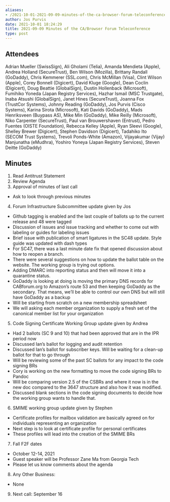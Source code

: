 ```yaml
---
aliases:
- /2021-10-01-2021-09-09-minutes-of-the-ca-browser-forum-teleconference/
author: Jos Purvis
date: 2021-10-01 18:24:29
title: 2021-09-09 Minutes of the CA/Browser Forum Teleconference
type: post
---
```


## Attendees 

Adrian Mueller (SwissSign), Ali Gholami (Telia), Amanda Mendieta (Apple), Andrea Holland (SecureTrust), Ben Wilson (Mozilla), Brittany Randall (GoDaddy), Chris Kemmerer (SSL.com), Chris McMillan (Visa), Clint Wilson (Apple), Corey Bonnell (Digicert), David Kluge (Google), Dean Coclin (Digicert), Doug Beattie (GlobalSign), Dustin Hollenback (Microsoft), Fumihiko Yoneda (Japan Registry Services), Hazhar Ismail (MSC Trustgate), Inaba Atsushi (GlobalSign), Janet Hines (SecureTrust), Joanna Fox (TrustCor Systems), Johnny Reading (GoDaddy), Jos Purvis (Cisco Systems), Karina Sirota (Microsoft), Kati Davids (GoDaddy), Mads Henriksveen (Buypass AS), Mike Min (GoDaddy), Mike Reilly (Microsoft), Niko Carpenter (SecureTrust), Paul van Brouwershaven (Entrust), Pedro Fuentes (OISTE Foundation), Rebecca Kelley (Apple), Ryan Sleevi (Google), Shelley Brewer (Digicert), Stephen Davidson (Digicert), Tadahiko Ito (SECOM Trust Systems), Trevoli Ponds-White (Amazon), Vijayakumar (Vijay) Manjunatha (eMudhra), Yoshiro Yoneya (Japan Registry Services), Steven Deitte (GoDaddy)

## Minutes 

1. Read Antitrust Statement
1. Review Agenda
1. Approval of minutes of last call

- Ask to look through previous minutes

4. Forum Infrastructure Subcommittee update given by Jos

- Github tagging is enabled and the last couple of ballots up to the current release and 48 were tagged
- Discussion of issues and issue tracking and whether to come out with labeling or guides for labeling issues
- Brief issue with publication of smart ligatures in the SC48 update. Style guide was updated with dash types
- For SC47, there was a last minute date fix that opened discussion about how to reopen a branch.
- There were several suggestions on how to update the ballot table on the website. The working group is trying out options.
- Adding DMARC into reporting status and then will move it into a quarantine status.
- GoDaddy is looking at doing is moving the primary DNS records for CABforum.org to Amazon’s route 53 and then keeping GoDaddy as the secondary. That means, we’ll be able to control our own DNS but will still have GoDaddy as a backup
- Will be starting from scratch on a new membership spreadsheet
- We will asking each member organization to supply a fresh set of the canonical member list for your organization

5. Code Signing Certificate Working Group update given by Andrea

- Had 2 ballots (SC 9 and 10) that had been approved that are in the IPR period now
- Discussed Ian’s ballot for logging and audit retention
- Discussed Ian’s ballot for subscriber keys. Will be waiting for a clean-up ballot for that to go through
- Will be reviewing some of the past SC ballots for any impact to the code signing BRs
- Cory is working on the new formatting to move the code signing BRs to Pandoc
- Will be comparing version 2.5 of the CSBRs and where it now is in the new doc compared to the 3647 structure and also how it was modified.
- Discussed blank sections in the code signing documents to decide how the working group wants to handle that.

6. SMIME working group update given by Stephen

- Certificate profiles for mailbox validation are basically agreed on for individuals representing an organization
- Next step is to look at certificate profile for personal certificates
- These profiles will lead into the creation of the SMIME BRs

7. Fall F2F dates

- October 12-14, 2021
- Guest speaker will be Professor Zane Ma from Georgia Tech
- Please let us know comments about the agenda

8. Any Other Business:

- None

9. Next call: September 16